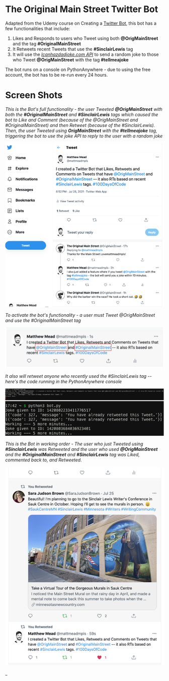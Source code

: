 # The Original Main Street Twitter Bot


Adapted from the Udemy course on Creating a [Twitter Bot](https://www.udemy.com/share/101I4E2@FG5gfWJKcFQMcE5GBXpzRD5HY1diSnA=/), this bot has a few functionalities that include:

1. Likes and Responds to users who Tweet using both **@OrigMainStreet** and the tag **#OriginalMainStreet**
2. It Retweets recent Tweets that use the **#SinclairLewis** tag
3. It will use the [_Icanhazdadjoke.com API_](https://icanhazdadjoke.com/api) to send a random joke to those who Tweet **@OrigMainStreet** with the tag **#tellmeajoke**


The bot runs on a console on PythonAnywhere - due to using the free account, the bot has to be re-run every 24 hours.


# Screen Shots

_This is the Bot's full functionality - the user Tweeted **@OrigMainStreet** with both the **#OriginalMainStreet** and **#SinclairLewis** tags which caused the bot to Like and Comment (because of the @OrigMainStreet and #OriginalMainStreet) and then Retweet (because of the #SinclairLewis). Then, the user Tweeted using **OrigMainStreet** with the **#tellmeajoke** tag, triggering the bot to use the joke API to reply to the user with a random joke_

![Full Functionality - Twitter Bot](./assets/fullFunctionality.png)


_To activate the bot's functionality - a user must Tweet @OrigMainStreet and use the #OriginalMainStreet tag_

![Tweet at Original Main Street](./assets/twitterBotTweet.png)


_It also will retweet anyone who recently used the #SinclairLewis tag -- here's the code running in the PythonAnywhere console_

![Python Anywhere - Twitter Bot Retweet](./assets/twitterBotConsole.png)
![Python Anywhere - Twitter Bot Retweet](./assets/jokeInConsole.png)


_This is the Bot in working order - The user who just Tweeted using **#SinclairLewis** was Retweeted and the user who used **@OrigMainStreet** and the **#OriginalMainStreet** and **#SinclairLewis** tag was Liked, commented back to, and Retweeted._

![Twitter Bot Results](./assets/twitterBotResults.png)

_
